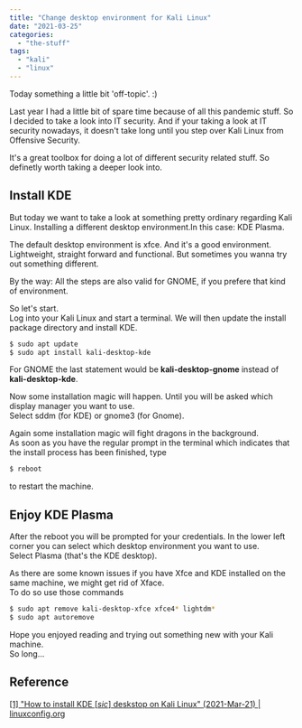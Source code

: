 ```yaml
---
title: "Change desktop environment for Kali Linux"
date: "2021-03-25"
categories: 
  - "the-stuff"
tags: 
  - "kali"
  - "linux"
---
```


Today something a little bit 'off-topic'. :)

Last year I had a little bit of spare time because of all this pandemic stuff. So I decided to take a look into IT security. And if your taking a look at IT security nowadays, it doesn't take long until you step over Kali Linux from Offensive Security.

It's a great toolbox for doing a lot of different security related stuff. So definetly worth taking a deeper look into.

## Install KDE

But today we want to take a look at something pretty ordinary regarding Kali Linux. Installing a different desktop environment.In this case: KDE Plasma.

The default desktop environment is xfce. And it's a good environment. Lightweight, straight forward and functional. But sometimes you wanna try out something different.

By the way: All the steps are also valid for GNOME, if you prefere that kind of environment.

So let's start.  
Log into your Kali Linux and start a terminal. We will then update the install package directory and install KDE.

```bash
$ sudo apt update 
$ sudo apt install kali-desktop-kde 
```

For GNOME the last statement would be **kali-desktop-gnome** instead of **kali-desktop-kde**.

Now some installation magic will happen. Until you will be asked which display manager you want to use.  
Select sddm (for KDE) or gnome3 (for Gnome).

Again some installation magic will fight dragons in the background.  
As soon as you have the regular prompt in the terminal which indicates that the install process has been finished, type

```bash
$ reboot
```

to restart the machine.

## Enjoy KDE Plasma

After the reboot you will be prompted for your credentials. In the lower left corner you can select which desktop environment you want to use.  
Select Plasma (that's the KDE desktop).

As there are some known issues if you have Xfce and KDE installed on the same machine, we might get rid of Xface.  
To do so use those commands

```bash
$ sudo apt remove kali-desktop-xfce xfce4* lightdm* 
$ sudo apt autoremove 
```

Hope you enjoyed reading and trying out something new with your Kali machine.  
So long...

## Reference

[\[1\] "How to install KDE \[_sic_\] deskstop on Kali Linux" (2021-Mar-21) | linuxconfig.org](https://linuxconfig.org/how-to-install-kde-dekstop-on-kali-linux)
